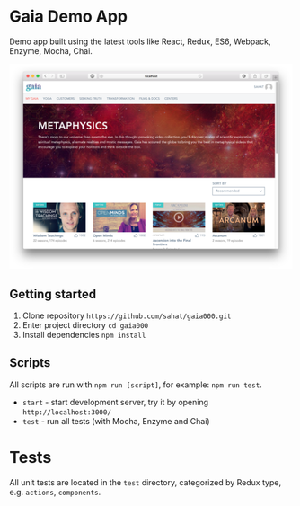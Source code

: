 # Gaia Demo App

Demo app built using the latest tools like React, Redux, ES6, Webpack, Enzyme, Mocha, Chai.

![](screenshot.png)

## Getting started

1. Clone repository `https://github.com/sahat/gaia000.git`
2. Enter project directory `cd gaia000`
3. Install dependencies `npm install`

## Scripts

All scripts are run with `npm run [script]`, for example: `npm run test`.

* `start` - start development server, try it by opening `http://localhost:3000/`
* `test` - run all tests (with Mocha, Enzyme and Chai)

# Tests

All unit tests are located in the `test` directory, categorized by Redux type, e.g. `actions`, `components`.

